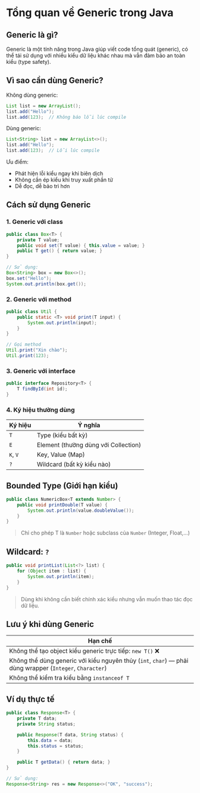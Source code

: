 # Tổng quan về Generic trong Java

## Generic là gì?

Generic là một tính năng trong Java giúp viết code tổng quát (generic), có thể tái sử dụng với nhiều kiểu dữ liệu khác nhau mà vẫn đảm bảo an toàn kiểu (type safety).

## Vì sao cần dùng Generic?

Không dùng generic:

```java
List list = new ArrayList();
list.add("Hello");
list.add(123);  // Không báo lỗi lúc compile
```

Dùng generic:

```java
List<String> list = new ArrayList<>();
list.add("Hello");
list.add(123);  // Lỗi lúc compile
```

Ưu điểm:

* Phát hiện lỗi kiểu ngay khi biên dịch
* Không cần ép kiểu khi truy xuất phần tử
* Dễ đọc, dễ bảo trì hơn

## Cách sử dụng Generic

### 1. Generic với class

```java
public class Box<T> {
    private T value;
    public void set(T value) { this.value = value; }
    public T get() { return value; }
}

// Sử dụng:
Box<String> box = new Box<>();
box.set("Hello");
System.out.println(box.get());
```

### 2. Generic với method

```java
public class Util {
    public static <T> void print(T input) {
        System.out.println(input);
    }
}

// Gọi method
Util.print("Xin chào");
Util.print(123);
```

### 3. Generic với interface

```java
public interface Repository<T> {
    T findById(int id);
}
```

### 4. Ký hiệu thường dùng

| Ký hiệu  | Ý nghĩa                              |
| -------- | ------------------------------------ |
| `T`      | Type (kiểu bất kỳ)                   |
| `E`      | Element (thường dùng với Collection) |
| `K`, `V` | Key, Value (Map)                     |
| `?`      | Wildcard (bất kỳ kiểu nào)           |

## Bounded Type (Giới hạn kiểu)

```java
public class NumericBox<T extends Number> {
    public void printDouble(T value) {
        System.out.println(value.doubleValue());
    }
}
```

> Chỉ cho phép T là `Number` hoặc subclass của `Number` (Integer, Float,...)

## Wildcard: `?`

```java
public void printList(List<?> list) {
    for (Object item : list) {
        System.out.println(item);
    }
}
```

> Dùng khi không cần biết chính xác kiểu nhưng vẫn muốn thao tác đọc dữ liệu.

## Lưu ý khi dùng Generic

| Hạn chế                                                                                                  |
| -------------------------------------------------------------------------------------------------------- |
| Không thể tạo object kiểu generic trực tiếp: `new T()` ❌                                                 |
| Không thể dùng generic với kiểu nguyên thủy (`int`, `char`) — phải dùng wrapper (`Integer`, `Character`) |
| Không thể kiểm tra kiểu bằng `instanceof T`                                                              |

## Ví dụ thực tế

```java
public class Response<T> {
    private T data;
    private String status;

    public Response(T data, String status) {
        this.data = data;
        this.status = status;
    }

    public T getData() { return data; }
}

// Sử dụng:
Response<String> res = new Response<>("OK", "success");
```
